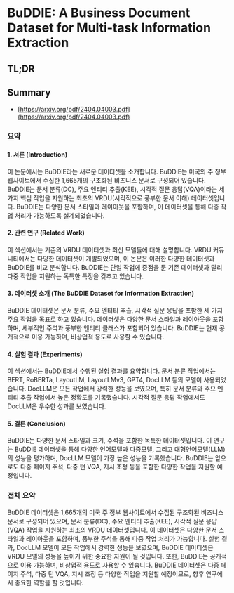 # BuDDIE: A Business Document Dataset for Multi-task Information Extraction
## TL;DR
## Summary
- [https://arxiv.org/pdf/2404.04003.pdf](https://arxiv.org/pdf/2404.04003.pdf)

### 요약

#### 1. 서론 (Introduction)
이 논문에서는 BuDDIE라는 새로운 데이터셋을 소개합니다. BuDDIE는 미국의 주 정부 웹사이트에서 수집한 1,665개의 구조화된 비즈니스 문서로 구성되어 있습니다. BuDDIE는 문서 분류(DC), 주요 엔티티 추출(KEE), 시각적 질문 응답(VQA)이라는 세 가지 핵심 작업을 지원하는 최초의 VRDU(시각적으로 풍부한 문서 이해) 데이터셋입니다. BuDDIE는 다양한 문서 스타일과 레이아웃을 포함하며, 이 데이터셋을 통해 다중 작업 처리가 가능하도록 설계되었습니다.

#### 2. 관련 연구 (Related Work)
이 섹션에서는 기존의 VRDU 데이터셋과 최신 모델들에 대해 설명합니다. VRDU 커뮤니티에서는 다양한 데이터셋이 개발되었으며, 이 논문은 이러한 다양한 데이터셋과 BuDDIE를 비교 분석합니다. BuDDIE는 단일 작업에 중점을 둔 기존 데이터셋과 달리 다중 작업을 지원하는 독특한 특징을 갖추고 있습니다.

#### 3. 데이터셋 소개 (The BuDDIE Dataset for Information Extraction)
BuDDIE 데이터셋은 문서 분류, 주요 엔티티 추출, 시각적 질문 응답을 포함한 세 가지 주요 작업을 목표로 하고 있습니다. 데이터셋은 다양한 문서 스타일과 레이아웃을 포함하며, 세부적인 주석과 풍부한 엔티티 클래스가 포함되어 있습니다. BuDDIE는 현재 공개적으로 이용 가능하며, 비상업적 용도로 사용할 수 있습니다.

#### 4. 실험 결과 (Experiments)
이 섹션에서는 BuDDIE에서 수행된 실험 결과를 요약합니다. 문서 분류 작업에서는 BERT, RoBERTa, LayoutLM, LayoutLMv3, GPT4, DocLLM 등의 모델이 사용되었습니다. DocLLM은 모든 작업에서 강력한 성능을 보였으며, 특히 문서 분류와 주요 엔티티 추출 작업에서 높은 정확도를 기록했습니다. 시각적 질문 응답 작업에서도 DocLLM은 우수한 성과를 보였습니다.

#### 5. 결론 (Conclusion)
BuDDIE는 다양한 문서 스타일과 크기, 주석을 포함한 독특한 데이터셋입니다. 이 연구는 BuDDIE 데이터셋을 통해 다양한 언어모델과 다중모델, 그리고 대형언어모델(LLM)의 성능을 평가하며, DocLLM 모델이 가장 높은 성능을 기록했습니다. BuDDIE는 앞으로도 다중 페이지 주석, 다중 턴 VQA, 지시 조정 등을 포함한 다양한 작업을 지원할 예정입니다.

### 전체 요약
BuDDIE 데이터셋은 1,665개의 미국 주 정부 웹사이트에서 수집된 구조화된 비즈니스 문서로 구성되어 있으며, 문서 분류(DC), 주요 엔티티 추출(KEE), 시각적 질문 응답(VQA) 작업을 지원하는 최초의 VRDU 데이터셋입니다. 이 데이터셋은 다양한 문서 스타일과 레이아웃을 포함하며, 풍부한 주석을 통해 다중 작업 처리가 가능합니다. 실험 결과, DocLLM 모델이 모든 작업에서 강력한 성능을 보였으며, BuDDIE 데이터셋은 VRDU 모델의 성능을 높이기 위한 중요한 자원이 될 것입니다. 또한, BuDDIE는 공개적으로 이용 가능하며, 비상업적 용도로 사용할 수 있습니다. BuDDIE 데이터셋은 다중 페이지 주석, 다중 턴 VQA, 지시 조정 등 다양한 작업을 지원할 예정이므로, 향후 연구에서 중요한 역할을 할 것입니다.
